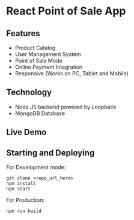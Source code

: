 # React Point of Sale App

## Features

- Product Catalog
- User Management System
- Point of Sale Mode
- Online Payment Integration
- Responsive (Works on PC, Tablet and Mobile)

## Technology

- Node JS backend powered by Loopback
- MongoDB Database

## Live Demo

## Starting and Deploying

For Development mode:

```
git clone <repo_url_here>
npm install
npm start
```

For Production:

```
npm run build
```
